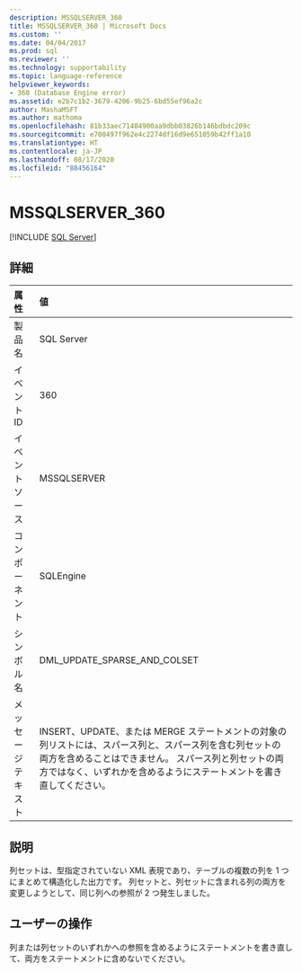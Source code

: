 ```yaml
---
description: MSSQLSERVER_360
title: MSSQLSERVER_360 | Microsoft Docs
ms.custom: ''
ms.date: 04/04/2017
ms.prod: sql
ms.reviewer: ''
ms.technology: supportability
ms.topic: language-reference
helpviewer_keywords:
- 360 (Database Engine error)
ms.assetid: e2b7c1b2-3679-4206-9b25-6bd55ef96a2c
author: MashaMSFT
ms.author: mathoma
ms.openlocfilehash: 81b33aec71484900aa9dbb03826b146bdbdc209c
ms.sourcegitcommit: e700497f962e4c2274df16d9e651059b42ff1a10
ms.translationtype: HT
ms.contentlocale: ja-JP
ms.lasthandoff: 08/17/2020
ms.locfileid: "88456164"
---
```

# <a name="mssqlserver_360"></a>MSSQLSERVER_360
 [!INCLUDE [SQL Server](../../includes/applies-to-version/sqlserver.md)]
  
## <a name="details"></a>詳細  
  
| 属性 | 値 |  
| :-------- | :---- |  
|製品名|SQL Server|  
|イベント ID|360|  
|イベント ソース|MSSQLSERVER|  
|コンポーネント|SQLEngine|  
|シンボル名|DML_UPDATE_SPARSE_AND_COLSET|  
|メッセージ テキスト|INSERT、UPDATE、または MERGE ステートメントの対象の列リストには、スパース列と、スパース列を含む列セットの両方を含めることはできません。 スパース列と列セットの両方ではなく、いずれかを含めるようにステートメントを書き直してください。|  
  
## <a name="explanation"></a>説明  
列セットは、型指定されていない XML 表現であり、テーブルの複数の列を 1 つにまとめて構造化した出力です。 列セットと、列セットに含まれる列の両方を変更しようとして、同じ列への参照が 2 つ発生しました。  
  
## <a name="user-action"></a>ユーザーの操作  
列または列セットのいずれかへの参照を含めるようにステートメントを書き直して、両方をステートメントに含めないでください。  
  
